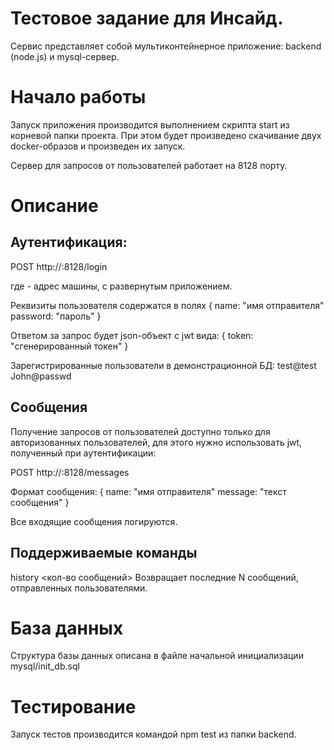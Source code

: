 # Тестовое задание для Инсайд.

Сервис представляет собой мультиконтейнерное приложение: backend (node.js) и mysql-сервер.

# Начало работы

Запуск приложения производится выполнением скрипта start из корневой папки проекта. При этом будет произведено скачивание двух docker-образов и произведен их запуск. 

Сервер для запросов от пользователей работает на 8128 порту.

# Описание

## Аутентификация:

POST http://<ip>:8128/login

где <ip> - адрес машины, с развернутым приложением.

Реквизиты пользователя содержатся в полях
{
    name: "имя отправителя"
    password: "пароль" 
}

Ответом за запрос будет json-объект с jwt вида:
{
    token: "сгенерированный токен" 
}

Зарегистрированные пользователи в демонстрационной БД:
test@test
John@passwd

## Сообщения

Получение запросов от пользователей доступно только для авторизованных пользователей, для этого нужно использовать jwt, полученный при аутентификации:

POST http://<ip>:8128/messages

Формат сообщения:
{
    name: "имя отправителя"
    message: "текст сообщения" 
}

Все входящие сообщения логируются.

## Поддерживаемые команды

history <кол-во сообщений>
Возвращает последние N сообщений, отправленных пользователями.

# База данных

Структура базы данных описана в файле начальной	инициализации mysql/init_db.sql

# Тестирование

Запуск тестов производится командой npm test из папки backend.
